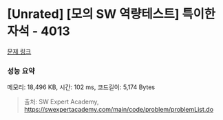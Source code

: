 # [Unrated] [모의 SW 역량테스트] 특이한 자석 - 4013 

[문제 링크](https://swexpertacademy.com/main/code/problem/problemDetail.do?contestProbId=AWIeV9sKkcoDFAVH) 

### 성능 요약

메모리: 18,496 KB, 시간: 102 ms, 코드길이: 5,174 Bytes



> 출처: SW Expert Academy, https://swexpertacademy.com/main/code/problem/problemList.do